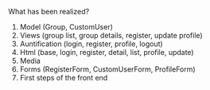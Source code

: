 What has been realized?
1. Model (Group, CustomUser)
2. Views (group list, group details, register, update profile)
3. Auntification (login, register, profile, logout)
4. Html (base, login, register, detail, list, profile, update)
5. Media
6. Forms (RegisterForm, CustomUserForm, ProfileForm)
7. First steps of the front end
